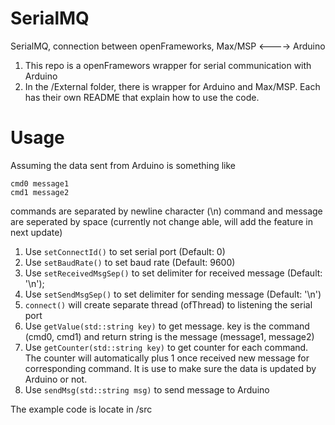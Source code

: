 # SerialMQ
SerialMQ, connection between openFrameworks, Max/MSP &lt;----> Arduino

1. This repo is a openFramewors wrapper for serial communication with Arduino
2. In the /External folder, there is wrapper for Arduino and Max/MSP. Each has their own README that explain how to use the code.

# Usage
Assuming the data sent from Arduino is something like
```
cmd0 message1
cmd1 message2
```
commands are separated by newline character (\n)
command and message are seperated by space (currently not change able, will add the feature in next update)
1. Use `setConnectId()` to set serial port (Default: 0)
2. Use `setBaudRate()` to set baud rate (Default: 9600)
3. Use `setReceivedMsgSep()` to set delimiter for received message (Default: '\n');
4. Use `setSendMsgSep()` to set delimiter for sending message (Default: '\n') 
4. `connect()` will create separate thread (ofThread) to listening the serial port
5. Use `getValue(std::string key)` to get message. key is the command (cmd0, cmd1) and return string is the message (message1, message2)
6. Use `getCounter(std::string key)` to get counter for each command. The counter will automatically plus 1 once received new message for corresponding command. It is use to make sure the data is updated by Arduino or not.
7. Use `sendMsg(std::string msg)` to send message to Arduino

The example code is locate in /src
